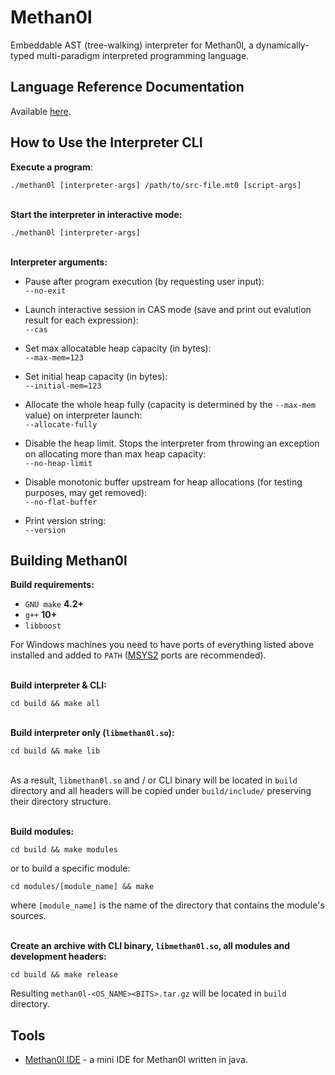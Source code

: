 # Methan0l  

Embeddable AST (tree-walking) interpreter for Methan0l, a dynamically-typed multi-paradigm interpreted programming language.  

## Language Reference Documentation  

Available [here](https://methan0l.github.io/docs/).  


## How to Use the Interpreter CLI

**Execute a program**:  
```
./methan0l [interpreter-args] /path/to/src-file.mt0 [script-args]
```  
\
**Start the interpreter in interactive mode:**  
```
./methan0l [interpreter-args]
```  

\
**Interpreter arguments:**  

* Pause after program execution (by requesting user input):  
  `--no-exit`  

* Launch interactive session in CAS mode (save and print out evalution result for each expression):  
  `--cas`

* Set max allocatable heap capacity (in bytes):  
  `--max-mem=123`  
  
* Set initial heap capacity (in bytes):  
  `--initial-mem=123`  
  
* Allocate the whole heap fully (capacity is determined by the `--max-mem` value) on interpreter launch:  
  `--allocate-fully`

* Disable the heap limit. Stops the interpreter from throwing an exception on allocating more than max heap capacity:  
  `--no-heap-limit`

* Disable monotonic buffer upstream for heap allocations (for testing purposes, may get removed):  
  `--no-flat-buffer`

* Print version string:  
  `--version`


## Building Methan0l

**Build requirements:**  
* `GNU make` **4.2+**
* `g++` **10+**
* `libboost`

For Windows machines you need to have ports of everything listed above installed and added to `PATH` ([MSYS2](https://msys2.org/) ports are recommended).  

\
**Build interpreter & CLI:**  

```
cd build && make all
```  
\
**Build interpreter only (`libmethan0l.so`):**  

```
cd build && make lib
```  
\
As a result, `libmethan0l.so` and / or CLI binary will be located in `build` directory and all headers will be copied under `build/include/` preserving their directory structure.  

\
**Build modules:**

```
cd build && make modules
```
or to build a specific module:
```
cd modules/[module_name] && make
```
where `[module_name]` is the name of the directory that contains the module's sources.

\
**Create an archive with CLI binary, `libmethan0l.so`, all modules and development headers:**  

```
cd build && make release
```  

Resulting `methan0l-<OS_NAME><BITS>.tar.gz` will be located in `build` directory.  


## Tools

* [Methan0l IDE](https://github.com/Hitonoriol/Methan0l-IDE) - a mini IDE for Methan0l written in java.